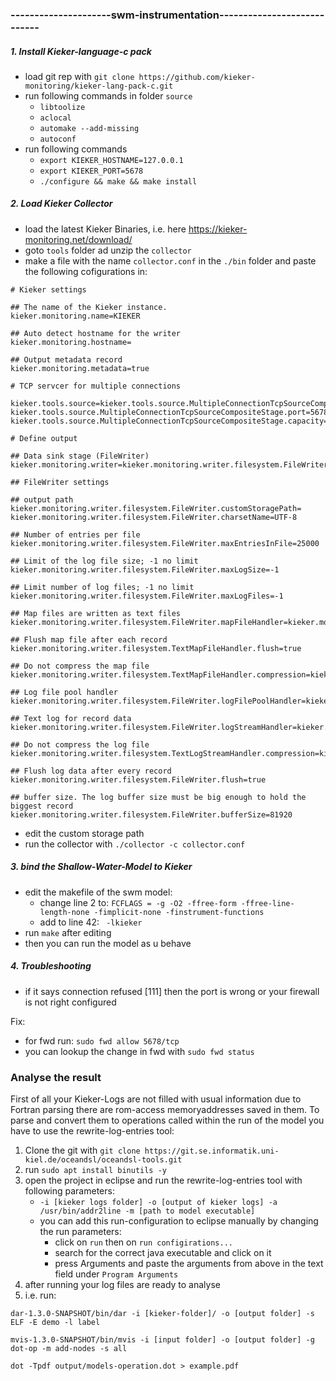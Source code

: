 ### ---------------------swm-instrumentation----------------------------
##### 1. Install Kieker-language-c pack
- load git rep with `git clone https://github.com/kieker-monitoring/kieker-lang-pack-c.git`
- run following commands in folder `source`
	- `libtoolize`
	- `aclocal`
	- `automake --add-missing`
	- `autoconf`
- run following commands
	- `export KIEKER_HOSTNAME=127.0.0.1`
	- `export KIEKER_PORT=5678`
	- `./configure && make && make install`

##### 2. Load Kieker Collector
- load the latest Kieker Binaries, i.e. here https://kieker-monitoring.net/download/
- goto `tools` folder ad unzip the `collector`
- make a file with the name `collector.conf` in the `./bin` folder and paste the following cofigurations in:
```
# Kieker settings

## The name of the Kieker instance.
kieker.monitoring.name=KIEKER

## Auto detect hostname for the writer
kieker.monitoring.hostname=

## Output metadata record
kieker.monitoring.metadata=true

# TCP servcer for multiple connections

kieker.tools.source=kieker.tools.source.MultipleConnectionTcpSourceCompositeStage
kieker.tools.source.MultipleConnectionTcpSourceCompositeStage.port=5678
kieker.tools.source.MultipleConnectionTcpSourceCompositeStage.capacity=8192

# Define output

## Data sink stage (FileWriter)
kieker.monitoring.writer=kieker.monitoring.writer.filesystem.FileWriter

## FileWriter settings

## output path
kieker.monitoring.writer.filesystem.FileWriter.customStoragePath=
kieker.monitoring.writer.filesystem.FileWriter.charsetName=UTF-8

## Number of entries per file
kieker.monitoring.writer.filesystem.FileWriter.maxEntriesInFile=25000

## Limit of the log file size; -1 no limit
kieker.monitoring.writer.filesystem.FileWriter.maxLogSize=-1

## Limit number of log files; -1 no limit
kieker.monitoring.writer.filesystem.FileWriter.maxLogFiles=-1

## Map files are written as text files
kieker.monitoring.writer.filesystem.FileWriter.mapFileHandler=kieker.monitoring.writer.filesystem.TextMapFileHandler

## Flush map file after each record
kieker.monitoring.writer.filesystem.TextMapFileHandler.flush=true

## Do not compress the map file
kieker.monitoring.writer.filesystem.TextMapFileHandler.compression=kieker.monitoring.writer.compression.NoneCompressionFilter

## Log file pool handler
kieker.monitoring.writer.filesystem.FileWriter.logFilePoolHandler=kieker.monitoring.writer.filesystem.RotatingLogFilePoolHandler

## Text log for record data
kieker.monitoring.writer.filesystem.FileWriter.logStreamHandler=kieker.monitoring.writer.filesystem.TextLogStreamHandler

## Do not compress the log file
kieker.monitoring.writer.filesystem.TextLogStreamHandler.compression=kieker.monitoring.writer.compression.NoneCompressionFilter

## Flush log data after every record
kieker.monitoring.writer.filesystem.FileWriter.flush=true

## buffer size. The log buffer size must be big enough to hold the biggest record
kieker.monitoring.writer.filesystem.FileWriter.bufferSize=81920
```
- edit the custom storage path
- run the collector with `./collector -c collector.conf`
	
##### 3. bind the Shallow-Water-Model to Kieker
- edit the makefile of the swm model:
	- change line 2 to: `FCFLAGS = -g -O2 -ffree-form -ffree-line-length-none -fimplicit-none -finstrument-functions`
	- add to line 42: ` -lkieker`
- run `make` after editing
- then you can run the model as u behave

##### 4. Troubleshooting
- if it says connection refused [111] then the port is wrong or your firewall is not right configured

Fix:
- for fwd run: `sudo fwd allow 5678/tcp`
- you can lookup the change in fwd with `sudo fwd status`

### Analyse the result

First of all your Kieker-Logs are not filled with usual information due to Fortran parsing there are rom-access memoryaddresses saved in them.
To parse and convert them to operations called within the run of the model you have to use the rewrite-log-entries tool:

1. Clone the git with `git clone https://git.se.informatik.uni-kiel.de/oceandsl/oceandsl-tools.git`
2. run `sudo apt install binutils -y`
3. open the project in eclipse and run the rewrite-log-entries tool with following parameters:
	- `-i [kieker logs folder] -o [output of kieker logs] -a /usr/bin/addr2line -m [path to model executable]`
	- you can add this run-configuration to eclipse manually by changing the run parameters:
		- click on `run` then on `run configirations...`
		- search for the correct java executable and click on it
		- press Arguments and paste the arguments from above in the text field under `Program Arguments`
4. after running your log files are ready to analyse
5. i.e. run: 
```
dar-1.3.0-SNAPSHOT/bin/dar -i [kieker-folder]/ -o [output folder] -s ELF -E demo -l label

mvis-1.3.0-SNAPSHOT/bin/mvis -i [input folder] -o [output folder] -g dot-op -m add-nodes -s all 

dot -Tpdf output/models-operation.dot > example.pdf
```
